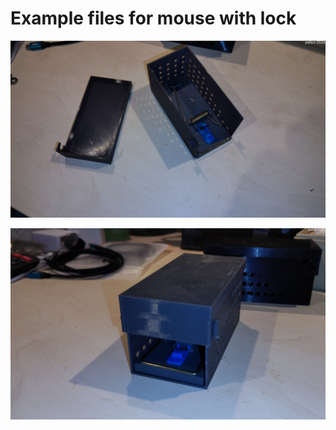 # Example files for mouse with lock

![Open box](../images/mouse_w_lock_example1.jpg)

![Closed box with mouse trap](../images/mouse_w_lock_example2.jpg)
